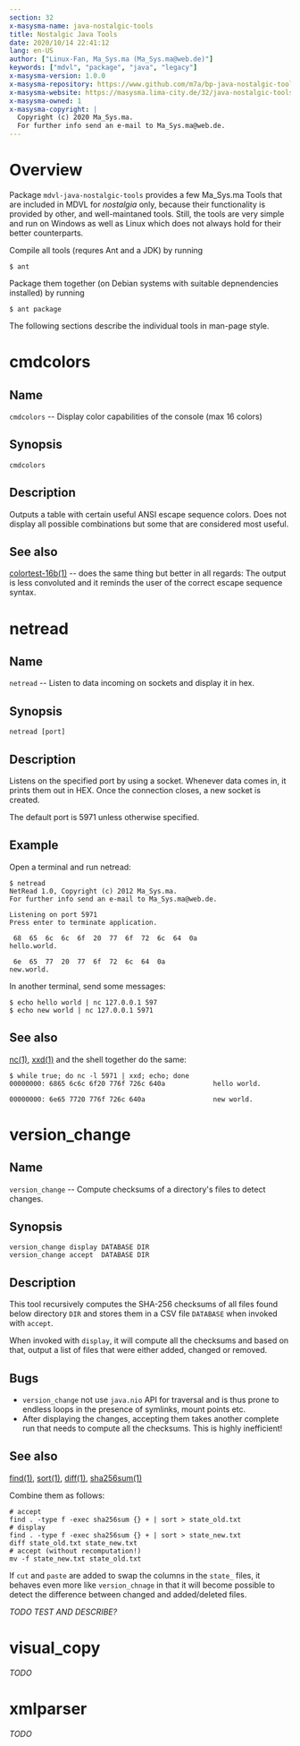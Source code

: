 ```yaml
---
section: 32
x-masysma-name: java-nostalgic-tools
title: Nostalgic Java Tools
date: 2020/10/14 22:41:12
lang: en-US
author: ["Linux-Fan, Ma_Sys.ma (Ma_Sys.ma@web.de)"]
keywords: ["mdvl", "package", "java", "legacy"]
x-masysma-version: 1.0.0
x-masysma-repository: https://www.github.com/m7a/bp-java-nostalgic-tools
x-masysma-website: https://masysma.lima-city.de/32/java-nostalgic-tools.xhtml
x-masysma-owned: 1
x-masysma-copyright: |
  Copyright (c) 2020 Ma_Sys.ma.
  For further info send an e-mail to Ma_Sys.ma@web.de.
---
```

Overview
========

Package `mdvl-java-nostalgic-tools` provides a few Ma_Sys.ma Tools that are
included in MDVL for _nostalgia_ only, because their functionality is provided
by other, and well-maintaned tools. Still, the tools are very simple and run
on Windows as well as Linux which does not always hold for their better
counterparts.

Compile all tools (requres Ant and a JDK) by running

	$ ant

Package them together (on Debian systems with suitable depnendencies installed)
by running

	$ ant package

The following sections describe the individual tools in man-page style.

cmdcolors
=========

## Name

`cmdcolors` -- Display color capabilities of the console (max 16 colors)

## Synopsis

	cmdcolors

## Description

Outputs a table with certain useful ANSI escape sequence colors. Does not
display all possible combinations but some that are considered most useful.

## See also

[colortest-16b(1)](https://manpages.debian.org/buster/colortest/colortest-16b.1.en.html) -- does the same thing but better in all regards: The output is less
convoluted and it reminds the user of the correct escape sequence syntax.

netread
=======

## Name

`netread` -- Listen to data incoming on sockets and display it in hex.

## Synopsis

	netread [port]

## Description

Listens on the specified port by using a socket. Whenever data comes in, it
prints them out in HEX. Once the connection closes, a new socket is created.

The default port is 5971 unless otherwise specified.

## Example

Open a terminal and run netread:

	$ netread
	NetRead 1.0, Copyright (c) 2012 Ma_Sys.ma.
	For further info send an e-mail to Ma_Sys.ma@web.de.

	Listening on port 5971
	Press enter to terminate application.

	 68  65  6c  6c  6f  20  77  6f  72  6c  64  0a                                  hello.world.

	 6e  65  77  20  77  6f  72  6c  64  0a                                          new.world.

In another terminal, send some messages:

	$ echo hello world | nc 127.0.0.1 597
	$ echo new world | nc 127.0.0.1 5971

## See also

[nc(1)](https://manpages.debian.org/buster/netcat-openbsd/nc.openbsd.1.en.html),
[xxd(1)](https://manpages.debian.org/buster/xxd/xxd.1.en.html)
and the shell together do the same:

	$ while true; do nc -l 5971 | xxd; echo; done
	00000000: 6865 6c6c 6f20 776f 726c 640a            hello world.

	00000000: 6e65 7720 776f 726c 640a                 new world.

version_change
==============

## Name

`version_change` -- Compute checksums of a directory's files to detect changes.

## Synopsis

	version_change display DATABASE DIR
	version_change accept  DATABASE DIR

## Description

This tool recursively computes the SHA-256 checksums of all files found
below directory `DIR` and stores them in a CSV file `DATABASE` when invoked with
`accept`.

When invoked with `display`, it will compute all the checksums and based on
that, output a list of files that were either added, changed or removed.

## Bugs

 * `version_change` not use `java.nio` API for traversal and is thus prone to
   endless loops in the presence of symlinks, mount points etc.
 * After displaying the changes, accepting them takes another complete run
   that needs to compute all the checksums. This is highly inefficient!

## See also

[find(1)](https://manpages.debian.org/buster/findutils/find.1.en.html),
[sort(1)](https://manpages.debian.org/buster/coreutils/sort.1.en.html),
[diff(1)](https://manpages.debian.org/buster/coreutils/sort.1.en.html),
[sha256sum(1)](https://manpages.debian.org/buster/coreutils/sort.1.en.html)

Combine them as follows:

	# accept
	find . -type f -exec sha256sum {} + | sort > state_old.txt
	# display
	find . -type f -exec sha256sum {} + | sort > state_new.txt
	diff state_old.txt state_new.txt
	# accept (without recomputation!)
	mv -f state_new.txt state_old.txt

If `cut` and `paste` are added to swap the columns in the `state_` files, it
behaves even more like `version_chnage` in that it will become possible to
detect the difference between changed and added/deleted files.

_TODO TEST AND DESCRIBE?_

visual_copy
===========

_TODO_

xmlparser
=========

_TODO_
